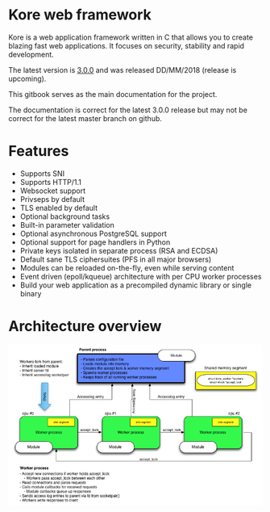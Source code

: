 # Kore web framework

Kore is a web application framework written in C that allows you to create blazing fast web applications. It focuses on security, stability and rapid development.

The latest version is [3.0.0](https://github.com/jorisvink/kore/releases) and was released DD/MM/2018 \(release is upcoming\).

This gitbook serves as the main documentation for the project.

The documentation is correct for the latest 3.0.0 release but may not be correct for the latest master branch on github.

# Features

* Supports SNI
* Supports HTTP/1.1
* Websocket support
* Privseps by default
* TLS enabled by default
* Optional background tasks
* Built-in parameter validation
* Optional asynchronous PostgreSQL support
* Optional support for page handlers in Python
* Private keys isolated in separate process \(RSA and ECDSA\)
* Default sane TLS ciphersuites \(PFS in all major browsers\)
* Modules can be reloaded on-the-fly, even while serving content
* Event driven \(epoll/kqueue\) architecture with per CPU worker processes
* Build your web application as a precompiled dynamic library or single binary

# Architecture overview

![](arch.png)

